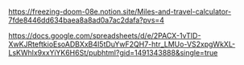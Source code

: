 https://freezing-doom-08e.notion.site/Miles-and-travel-calculator-7fde8446dd634baea8a8ad0a7ac2dafa?pvs=4

https://docs.google.com/spreadsheets/d/e/2PACX-1vTID-XwKJRteftkioEsoADBXxB4I5tDuYwF2QH7-htr_LMUo-VS2xpgWkXL-LsKWhlx9xxYiYK6H6St/pubhtml?gid=1491343888&single=true
